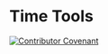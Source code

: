 # Time Tools
[![Contributor Covenant](https://img.shields.io/badge/Contributor%20Covenant-2.1-4baaaa.svg)](CODE_OF_CONDUCT.md)
